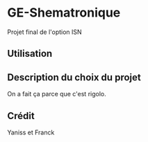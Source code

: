 # GE-Shematronique
Projet final de l'option ISN

## Utilisation

## Description du choix du projet
On a fait ça parce que c'est rigolo.

## Crédit
Yaniss et Franck

